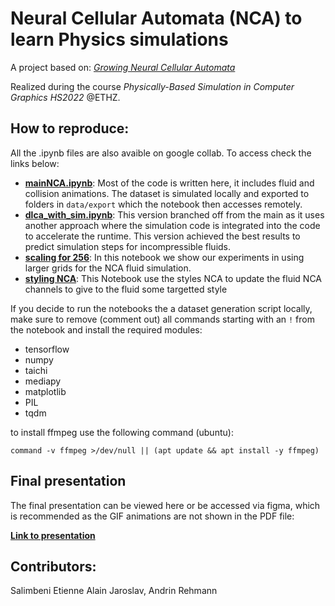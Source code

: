 # Neural Cellular Automata (NCA) to learn Physics simulations

A project based on: [*Growing Neural Cellular Automata*](https://distill.pub/2020/growing-ca/)

Realized during the course *Physically-Based Simulation in Computer Graphics HS2022* @ETHZ.

## How to reproduce:

All the .ipynb files are also avaible on google collab. To access check the links below:

- [**mainNCA.ipynb**](https://colab.research.google.com/drive/1K2Eogp9hiieuxIuShUuhhVIE9bJ264K2?usp=sharing): Most of the code is written here, it includes fluid and collision animations. The dataset is simulated locally and exported to folders in ``data/export`` which the notebook then accesses remotely. 
- [**dlca_with_sim.ipynb**](https://colab.research.google.com/drive/1HPg_dMIGGCdZ8mJWoeTOIaRWQmiKeWQ3?usp=sharing): This version branched off from the main as it uses another approach where the simulation code is integrated into the code to accelerate the runtime. This version achieved the best results to predict simulation steps for incompressible fluids.
- [**scaling for 256**](https://colab.research.google.com/drive/1qkvivPC-q2J77aYeuMNnq__BQiVZcNAc): In this notebook we show our experiments in using larger grids for the NCA fluid simulation.
- [**styling NCA**](https://colab.research.google.com/drive/1N8E2l4EyD79bEdGuL8fsTnyjIwkY1Wuq): This Notebook use the styles NCA to update the fluid NCA channels to give to the fluid some targetted style

If you decide to run the notebooks the a dataset generation script locally, make sure to remove (comment out) all commands starting with an ``!`` from the notebook and install the required modules:

- tensorflow
- numpy
- taichi
- mediapy
- matplotlib
- PIL
- tqdm

to install ffmpeg use the following command (ubuntu):

```command -v ffmpeg >/dev/null || (apt update && apt install -y ffmpeg)```


## Final presentation

The final presentation can be viewed here or be accessed via figma, which is recommended as the GIF animations are not shown in the PDF file: 

[**Link to presentation**](https://www.figma.com/file/XzlSP8irZH7dJJ0ICHBnaW/dlca?node-id=182%3A2&t=FleN39ftbAMWeFrY-1)


## Contributors:

Salimbeni Etienne Alain Jaroslav, Andrin Rehmann
